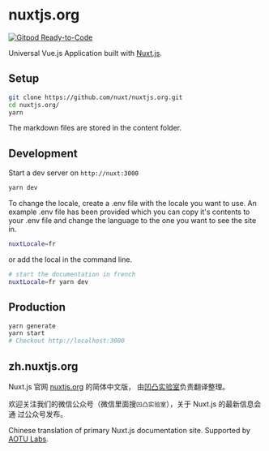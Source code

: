 # nuxtjs.org

[![Gitpod Ready-to-Code](https://img.shields.io/badge/Gitpod-Ready--to--Code-blue?logo=gitpod)](https://gitpod.io/#https://github.com/nuxt/nuxtjs.org)

Universal Vue.js Application built with
[Nuxt.js](https://github.com/nuxt/nuxt.js).

## Setup

```bash
git clone https://github.com/nuxt/nuxtjs.org.git
cd nuxtjs.org/
yarn
```

The markdown files are stored in the content folder.

## Development

Start a dev server on `http://nuxt:3000`

```bash
yarn dev
```

To change the locale, create a .env file with the locale you want to use. An
example .env file has been provided which you can copy it's contents to your
.env file and change the language to the one you want to see the site in.

```bash
nuxtLocale=fr
```

or add the local in the command line.

```bash
# start the documentation in french
nuxtLocale=fr yarn dev
```

## Production

```bash
yarn generate
yarn start
# Checkout http://localhost:3000
```

## zh.nuxtjs.org

Nuxt.js 官网 [nuxtjs.org](https://nuxtjs.org) 的简体中文版，
由[凹凸实验室](https://aotu.io)负责翻译整理。

欢迎关注我们的微信公众号（微信里面搜`凹凸实验室`），关于 Nuxt.js 的最新信息会通
过公众号发布。

Chinese translation of primary Nuxt.js documentation site. Supported by
[AOTU Labs](https://aotu.io).
